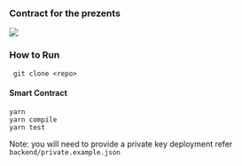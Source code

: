 ### Contract for the prezents

![](https://i.imgur.com/waxVImv.png)

### How to Run

```
 git clone <repo>
```

#### Smart Contract

```
yarn
yarn compile
yarn test
```

Note: you will need to provide a private key deployment refer `backend/private.example.json`

